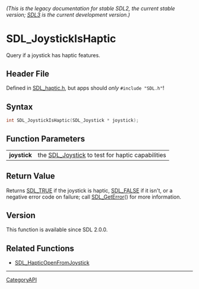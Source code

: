 ###### (This is the legacy documentation for stable SDL2, the current stable version; [SDL3](https://wiki.libsdl.org/SDL3/) is the current development version.)
# SDL_JoystickIsHaptic

Query if a joystick has haptic features.

## Header File

Defined in [SDL_haptic.h](https://github.com/libsdl-org/SDL/blob/SDL2/include/SDL_haptic.h), but apps should _only_ `#include "SDL.h"`!

## Syntax

```c
int SDL_JoystickIsHaptic(SDL_Joystick * joystick);

```

## Function Parameters

|                  |                                                                  |
| ---------------- | ---------------------------------------------------------------- |
| **joystick**     | the [SDL_Joystick](SDL_Joystick) to test for haptic capabilities |

## Return Value

Returns [SDL_TRUE](SDL_TRUE) if the joystick is haptic,
[SDL_FALSE](SDL_FALSE) if it isn't, or a negative error code on failure;
call [SDL_GetError](SDL_GetError)() for more information.

## Version

This function is available since SDL 2.0.0.

## Related Functions

* [SDL_HapticOpenFromJoystick](SDL_HapticOpenFromJoystick)

----
[CategoryAPI](CategoryAPI)

